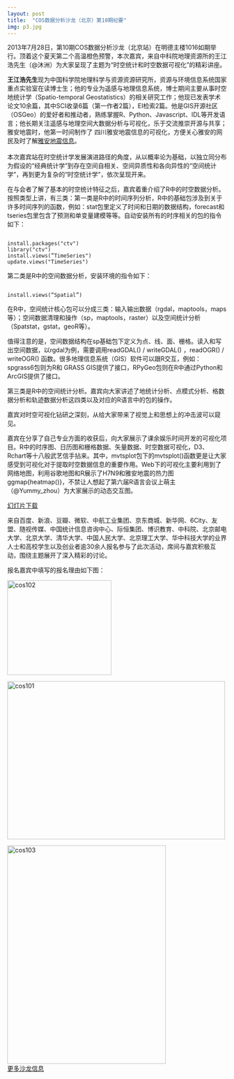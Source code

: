 ```yaml
---
layout: post
title:  "COS数据分析沙龙（北京）第10期纪要"
img: p3.jpg
---
```




<p>2013年7月28日，第10期COS数据分析沙龙（北京站）在明德主楼1016如期举行。顶着这个夏天第二个高温橙色预警，本次嘉宾，来自中科院地理资源所的王江浩先生（@沐洲）为大家呈现了主题为“时空统计和时空数据可视化”的精彩讲座。</p>
<!-- more -->
<p><b>王江浩先生</b>现为中国科学院地理科学与资源资源研究所，资源与环境信息系统国家重点实验室在读博士生；他的专业为遥感与地理信息系统，博士期间主要从事时空地统计学（Spatio-temporal Geostatistics）的相关研究工作；他现已发表学术论文10余篇，其中SCI收录6篇（第一作者2篇），EI检索2篇。他是GIS开源社区（OSGeo）的爱好者和推动者，熟练掌握R、Python、Javascript、IDL等开发语言；他长期关注遥感与地理空间大数据分析与可视化，乐于交流推崇开源与共享；雅安地震时，他第一时间制作了 四川雅安地震信息的可视化，方便关心雅安的网民及时了解<a href="http://jianghao.github.io/earthquake/index.htm">雅安地震信息</a>。<br>
<span id="more-8087"></span><br>
本次嘉宾站在时空统计学发展演进路径的角度，从以概率论为基础，以独立同分布为假设的“经典统计学”到存在空间自相关、空间异质性和各向异性的“空间统计学”，再到更为复杂的“时空统计学”，依次呈现开来。</p>
<p>在与会者了解了基本的时空统计特征之后，嘉宾着重介绍了R中的时空数据分析。按照类型上讲，有三类：第一类是R中的时间序列分析，R中的基础包涉及到关于许多时间序列的函数，例如：stat包里定义了时间和日期的数据结构，forecast和tseries包里包含了预测和单变量建模等等。自动安装所有的时序相关的包的指令如下：</p>
<pre><code>
install.packages("ctv") 
library("ctv")
install.views(”TimeSeries") 
update.views("TimeSeries")
</code></pre>
<p>第二类是R中的空间数据分析，安装环境的指令如下：</p>
<pre><code>
install.views(“Spatial”)
</code></pre>
<p>在R中，空间统计核心包可以分成三类：输入输出数据（rgdal，maptools，maps等）；空间数据清理和操作（sp，maptools，raster）以及空间统计分析（Spatstat，gstat，geoR等）。</p>
<p>值得注意的是，空间数据结构在sp基础包下定义为点、线、面、栅格。读入和写出空间数据，以rgdal为例，需要调用readGDAL() / writeGDAL() ，readOGR() / writeOGR() 函数。很多地理信息系统（GIS）软件可以跟R交互，例如：spgrass6包则为R和 GRASS GIS提供了接口，RPyGeo包则在R中通过Python和ArcGIS提供了接口。</p>
<p>第三类是R中的空间统计分析。嘉宾向大家讲述了地统计分析、点模式分析、格数据分析和轨迹数据分析这四类以及对应的R语言中的包的操作。</p>
<p>嘉宾对时空可视化钻研之深刻，从给大家带来了视觉上和思想上的冲击波可以窥见。</p>
<p>嘉宾在分享了自己专业方面的收获后，向大家展示了课余娱乐时间开发的可视化项目。R中的时序图、日历图和栅格数据、矢量数据、时空数据可视化，D3、Rchart等十八般武艺信手拈来。其中，mvtsplot包下的mvtsplot()函数更是让大家感受到可视化对于提取时空数据信息的重要作用。Web下的可视化主要利用到了网络地图，利用谷歌地图和R展示了H7N9和雅安地震的热力图ggmap{heatmap()}，不禁让人想起了第六届R语言会议上萌主（@Yummy_zhou）为大家展示的动态交互图。</p>
<p><a href="http://cos.name/wp-content/uploads/2013/08/时空统计与时空数据可视化_COS.pdf">幻灯片下载</a></p>
<p>来自百度、新浪、豆瓣、微软、中航工业集团、京东商城、新华网、6City、友盟、随视传媒、中国统计信息咨询中心、际恒集团、博识教育、中科院、北京邮电大学、北京大学、清华大学、中国人民大学、北京理工大学、华中科技大学的业界人士和高校学生以及创业者逾30余人报名参与了此次活动，席间与嘉宾积极互动，围绕主题展开了深入精彩的讨论。</p>
<p>报名嘉宾中填写的报名理由如下图：</p>
<p><a href="http://cos.name/wp-content/uploads/2013/08/cos102.jpg"><img class="aligncenter size-full wp-image-8089" alt="cos102" src="http://cos.name/wp-content/uploads/2013/08/cos102.jpg" height="217" width="239"></a></p>
<img class="aligncenter size-large wp-image-8088" alt="cos101" src="http://cos.name/wp-content/uploads/2013/08/cos101-500x362.jpg" height="362" width="500">
<p><a href="http://cos.name/wp-content/uploads/2013/08/cos103.jpg"><img class="aligncenter size-large wp-image-8090" alt="cos103" src="http://cos.name/wp-content/uploads/2013/08/cos103-364x500.jpg" height="500" width="364"></a><br>
<a href="http://cos.name/salon">更多沙龙信息</a></p>